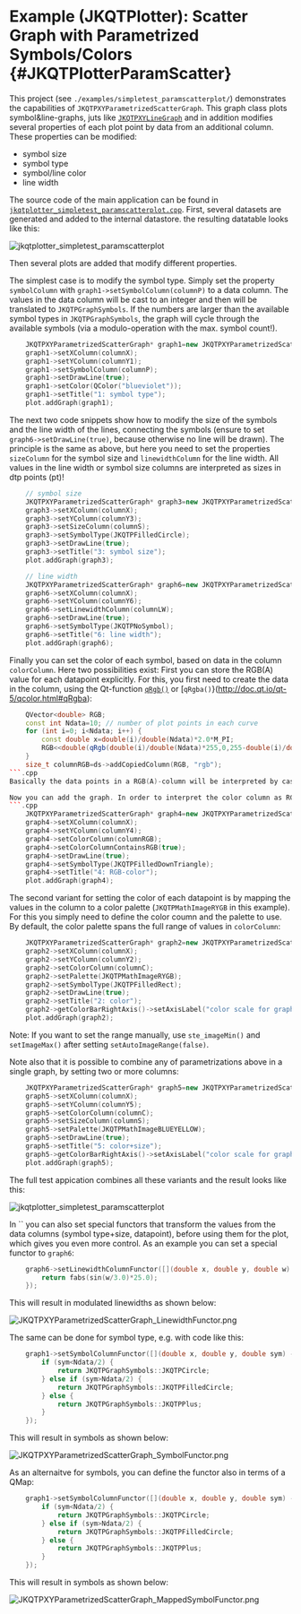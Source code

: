 # Example (JKQTPlotter): Scatter Graph with Parametrized Symbols/Colors {#JKQTPlotterParamScatter}
This project (see `./examples/simpletest_paramscatterplot/`) demonstrates the capabilities of `JKQTPXYParametrizedScatterGraph`. This graph class plots symbol&line-graphs, juts like [`JKQTPXYLineGraph`](https://github.com/jkriege2/JKQtPlotter/tree/master/examples/simpletest_symbols_and_styles/) and in addition modifies several properties of each plot point by data from an additional column. These properties can be modified:
- symbol size
- symbol type
- symbol/line color
- line width

The source code of the main application can be found in  [`jkqtplotter_simpletest_paramscatterplot.cpp`](https://github.com/jkriege2/JKQtPlotter/tree/master/examples/simpletest_paramscatterplot/jkqtplotter_simpletest_paramscatterplot.cpp). First, several datasets are generated and added to the internal datastore. the resulting datatable looks like this:

![jkqtplotter_simpletest_paramscatterplot](https://raw.githubusercontent.com/jkriege2/JKQtPlotter/master/screenshots/jkqtplotter_simpletest_paramscatterplot_datatable.png)

Then several plots are added that modify different properties.

The simplest case is to modify the symbol type. Simply set the property `symbolColumn` with `graph1->setSymbolColumn(columnP)` to a data column. The values in the data column will be cast to an integer and then will be translated to `JKQTPGraphSymbols`. If the numbers are larger than the available symbol types in `JKQTPGraphSymbols`, the graph will cycle through the available symbols (via a modulo-operation with the max. symbol count!).
```.cpp
	JKQTPXYParametrizedScatterGraph* graph1=new JKQTPXYParametrizedScatterGraph(&plot);
    graph1->setXColumn(columnX);
    graph1->setYColumn(columnY1);
    graph1->setSymbolColumn(columnP);
    graph1->setDrawLine(true);
    graph1->setColor(QColor("blueviolet"));
    graph1->setTitle("1: symbol type");
    plot.addGraph(graph1);
```


The next two code snippets show how to modify the size of the symbols and the line width of the lines, connecting the symbols (ensure to set `graph6->setDrawLine(true)`, because otherwise no line will be drawn). The principle is the same as above, but here you need to set the properties `sizeColumn` for the symbol size and `linewidthColumn` for the line width. All values in the line width or symbol size columns are interpreted as sizes in dtp points (pt)!
```.cpp
    // symbol size
    JKQTPXYParametrizedScatterGraph* graph3=new JKQTPXYParametrizedScatterGraph(&plot);
    graph3->setXColumn(columnX);
    graph3->setYColumn(columnY3);
    graph3->setSizeColumn(columnS);
    graph3->setSymbolType(JKQTPFilledCircle);
    graph3->setDrawLine(true);
    graph3->setTitle("3: symbol size");
    plot.addGraph(graph3);

	// line width
    JKQTPXYParametrizedScatterGraph* graph6=new JKQTPXYParametrizedScatterGraph(&plot);
    graph6->setXColumn(columnX);
    graph6->setYColumn(columnY6);
    graph6->setLinewidthColumn(columnLW);
    graph6->setDrawLine(true);
    graph6->setSymbolType(JKQTPNoSymbol);
    graph6->setTitle("6: line width");
    plot.addGraph(graph6);
```


Finally you can set the color of each symbol, based on data in the column `colorColumn`. Here two possibilities exist: First you can store the RGB(A) value for each datapoint explicitly. For this, you first need to create the data in the column, using the Qt-function [`qRgb()`](http://doc.qt.io/qt-5/qcolor.html#qRgb) or [`qRgba()`}(http://doc.qt.io/qt-5/qcolor.html#qRgba):
```.cpp
    QVector<double> RGB;
    const int Ndata=10; // number of plot points in each curve
    for (int i=0; i<Ndata; i++) {
        const double x=double(i)/double(Ndata)*2.0*M_PI;
        RGB<<double(qRgb(double(i)/double(Ndata)*255,0,255-double(i)/double(Ndata)*255));
    }
    size_t columnRGB=ds->addCopiedColumn(RGB, "rgb");
```.cpp
Basically the data points in a RGB(A)-column will be interpreted by castig them to [`QRgb`](http://doc.qt.io/qt-5/qcolor.html#QRgb-typedef).

Now you can add the graph. In order to interpret the color column as RGB(A)-values, ensure to set `graph4->setColorColumnContainsRGB(true)`:
```.cpp
    JKQTPXYParametrizedScatterGraph* graph4=new JKQTPXYParametrizedScatterGraph(&plot);
    graph4->setXColumn(columnX);
    graph4->setYColumn(columnY4);
    graph4->setColorColumn(columnRGB);
    graph4->setColorColumnContainsRGB(true);
    graph4->setDrawLine(true);
    graph4->setSymbolType(JKQTPFilledDownTriangle);
    graph4->setTitle("4: RGB-color");
    plot.addGraph(graph4);
```

The second variant for setting the color of each datapoint is by mapping the values in the column to a color palette (`JKQTPMathImageRYGB` in this example). For this you simply need to define the color coumn and the palette to use. By default, the color palette spans the full range of values in `colorColumn`:
```.cpp
    JKQTPXYParametrizedScatterGraph* graph2=new JKQTPXYParametrizedScatterGraph(&plot);
    graph2->setXColumn(columnX);
    graph2->setYColumn(columnY2);
    graph2->setColorColumn(columnC);
    graph2->setPalette(JKQTPMathImageRYGB);
    graph2->setSymbolType(JKQTPFilledRect);
    graph2->setDrawLine(true);
    graph2->setTitle("2: color");
    graph2->getColorBarRightAxis()->setAxisLabel("color scale for graph2");
    plot.addGraph(graph2);
```
Note: If you want to set the range manually, use `ste_imageMin()` and `setImageMax()` after setting `setAutoImageRange(false)`.


Note also that it is possible to combine any of parametrizations above in a single graph, by setting two or more columns:
```.cpp
    JKQTPXYParametrizedScatterGraph* graph5=new JKQTPXYParametrizedScatterGraph(&plot);
    graph5->setXColumn(columnX);
    graph5->setYColumn(columnY5);
    graph5->setColorColumn(columnC);
    graph5->setSizeColumn(columnS);
    graph5->setPalette(JKQTPMathImageBLUEYELLOW);
    graph5->setDrawLine(true);
    graph5->setTitle("5: color+size");
    graph5->getColorBarRightAxis()->setAxisLabel("color scale for graph5");
    plot.addGraph(graph5);
```


The full test appication combines all these variants and the result looks like this:

![jkqtplotter_simpletest_paramscatterplot](https://raw.githubusercontent.com/jkriege2/JKQtPlotter/master/screenshots/jkqtplotter_simpletest_paramscatterplot.png)


In `` you can also set special functors that transform the values from the data columns (symbol type+size, datapoint), before using them for the plot, which gives you even more control. As an example you can set a special functor to `graph6`:

```.cpp
    graph6->setLinewidthColumnFunctor([](double x, double y, double w) {
        return fabs(sin(w/3.0)*25.0);
    });
```

This will result in modulated linewidths as shown below:

![JKQTPXYParametrizedScatterGraph_LinewidthFunctor.png](https://raw.githubusercontent.com/jkriege2/JKQtPlotter/master/doc/images/JKQTPXYParametrizedScatterGraph_LinewidthFunctor.png)


The same can be done for symbol type, e.g. with code like this:

```.cpp
    graph1->setSymbolColumnFunctor([](double x, double y, double sym) -> JKQTPGraphSymbols {
        if (sym<Ndata/2) {
            return JKQTPGraphSymbols::JKQTPCircle;
        } else if (sym>Ndata/2) {
            return JKQTPGraphSymbols::JKQTPFilledCircle;
        } else {
            return JKQTPGraphSymbols::JKQTPPlus;
        }
    });
```


This will result in symbols as shown below:

![JKQTPXYParametrizedScatterGraph_SymbolFunctor.png](https://raw.githubusercontent.com/jkriege2/JKQtPlotter/master/doc/images/JKQTPXYParametrizedScatterGraph_SymbolFunctor.png)

As an alternaitve for symbols, you can define the functor also in terms of a QMap:

```.cpp
    graph1->setSymbolColumnFunctor([](double x, double y, double sym) -> JKQTPGraphSymbols {
        if (sym<Ndata/2) {
            return JKQTPGraphSymbols::JKQTPCircle;
        } else if (sym>Ndata/2) {
            return JKQTPGraphSymbols::JKQTPFilledCircle;
        } else {
            return JKQTPGraphSymbols::JKQTPPlus;
        }
    });
```

This will result in symbols as shown below:

![JKQTPXYParametrizedScatterGraph_MappedSymbolFunctor.png](https://raw.githubusercontent.com/jkriege2/JKQtPlotter/master/doc/images/JKQTPXYParametrizedScatterGraph_MappedSymbolFunctor.png)

